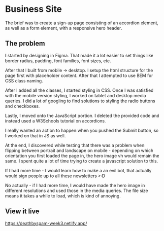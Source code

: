 # Business Site

The brief was to create a sign-up page consisting of an accordion element, as well as a form element, with a responsive hero header.

## The problem

I started by designing in Figma. That made it a lot easier to set things like border radius, padding, font families, font sizes, etc.

After that I built from mobile -> desktop. I setup the html structure for the page first with placeholder content. After that I attempted to use BEM for CSS class naming.

After I added all the classes, I started styling in CSS. Once I was satisfied with the mobile version styling, I worked on tablet and desktop media queries. I did a lot of googling to find solutions to styling the radio buttons and checkboxes.

Lastly, I moved onto the JavaScript portion. I deleted the provided code and instead used a W3Schools tutorial on accordions.

I really wanted an action to happen when you pushed the Submit button, so I worked on that in JS as well.

At the end, I discovered while testing that there was a problem when flipping between portrait and landscape on mobile - depending on which orientation you first loaded the page in, the hero image vh would remain the same. I spent quite a lot of time trying to create a javascript solution to this.

If I had more time - I would learn how to make a an evil bot, that actually would sign people up to all these newsletters >:D

No actually - if I had more time, I would have made the hero image in different resolutions and used those in the media queries. The file size means it takes a while to load, which is kind of annoying.

## View it live
https://deathbyspam-week3.netlify.app/

